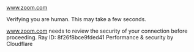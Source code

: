 www.zoom.com

Verifying you are human. This may take a few seconds.

www.zoom.com needs to review the security of your connection before proceeding.
Ray ID: 8f26f8bce9fded41
Performance & security by Cloudflare